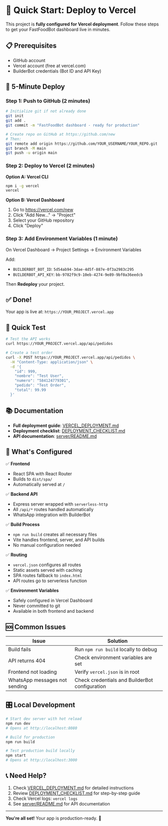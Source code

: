 # 🚀 Quick Start: Deploy to Vercel

This project is **fully configured for Vercel deployment**. Follow these steps to get your FastFoodBot dashboard live in minutes.

## 📋 Prerequisites

- GitHub account
- Vercel account (free at vercel.com)
- BuilderBot credentials (Bot ID and API Key)

## 🎯 5-Minute Deploy

### Step 1: Push to GitHub (2 minutes)

```bash
# Initialize git if not already done
git init
git add .
git commit -m "FastFoodBot dashboard - ready for production"

# Create repo on GitHub at https://github.com/new
# Then:
git remote add origin https://github.com/YOUR_USERNAME/YOUR_REPO.git
git branch -M main
git push -u origin main
```

### Step 2: Deploy to Vercel (2 minutes)

**Option A: Vercel CLI**

```bash
npm i -g vercel
vercel
```

**Option B: Vercel Dashboard**

1. Go to https://vercel.com/new
2. Click "Add New..." → "Project"
3. Select your GitHub repository
4. Click "Deploy"

### Step 3: Add Environment Variables (1 minute)

On Vercel Dashboard → Project Settings → Environment Variables

Add:

- `BUILDERBOT_BOT_ID`: `5d54ab94-3dae-4d5f-887e-0f3a2983c295`
- `BUILDERBOT_API_KEY`: `bb-9782f9c9-10eb-4274-9e89-9bf0a36eedcb`

Then **Redeploy** your project.

## ✅ Done!

Your app is live at: `https://YOUR_PROJECT.vercel.app`

## 🧪 Quick Test

```bash
# Test the API works
curl https://YOUR_PROJECT.vercel.app/api/pedidos

# Create a test order
curl -X POST https://YOUR_PROJECT.vercel.app/api/pedidos \
  -H "Content-Type: application/json" \
  -d '{
    "id": 999,
    "nombre": "Test User",
    "numero": "584124779301",
    "pedido": "Test Order",
    "total": 99.99
  }'
```

## 📚 Documentation

- **Full deployment guide**: [VERCEL_DEPLOYMENT.md](./VERCEL_DEPLOYMENT.md)
- **Deployment checklist**: [DEPLOYMENT_CHECKLIST.md](./DEPLOYMENT_CHECKLIST.md)
- **API documentation**: [server/README.md](./server/README.md)

## 🔄 What's Configured

✅ **Frontend**

- React SPA with React Router
- Builds to `dist/spa/`
- Automatically served at `/`

✅ **Backend API**

- Express server wrapped with `serverless-http`
- All `/api/*` routes handled automatically
- WhatsApp integration with BuilderBot

✅ **Build Process**

- `npm run build` creates all necessary files
- Vite handles frontend, server, and API builds
- No manual configuration needed

✅ **Routing**

- `vercel.json` configures all routes
- Static assets served with caching
- SPA routes fallback to `index.html`
- API routes go to serverless function

✅ **Environment Variables**

- Safely configured in Vercel Dashboard
- Never committed to git
- Available in both frontend and backend

## 🆘 Common Issues

| Issue                         | Solution                                       |
| ----------------------------- | ---------------------------------------------- |
| Build fails                   | Run `npm run build` locally to debug           |
| API returns 404               | Check environment variables are set            |
| Frontend not loading          | Verify `vercel.json` is in root                |
| WhatsApp messages not sending | Check credentials and BuilderBot configuration |

## 🎛️ Local Development

```bash
# Start dev server with hot reload
npm run dev
# Opens at http://localhost:8080

# Build for production
npm run build

# Test production build locally
npm start
# Opens at http://localhost:3000
```

## 📞 Need Help?

1. Check [VERCEL_DEPLOYMENT.md](./VERCEL_DEPLOYMENT.md) for detailed instructions
2. Review [DEPLOYMENT_CHECKLIST.md](./DEPLOYMENT_CHECKLIST.md) for step-by-step guide
3. Check Vercel logs: `vercel logs`
4. See [server/README.md](./server/README.md) for API documentation

---

**You're all set!** Your app is production-ready. 🎉

